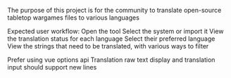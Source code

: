 The purpose of this project is for the community to translate open-source tabletop wargames files to various languages

Expected user workflow:
Open the tool
Select the system or import it
View the translation status for each language
Select their preferred language
View the strings that need to be translated, with various ways to filter

Prefer using vue options api
Translation raw text display and translation input should support new lines
